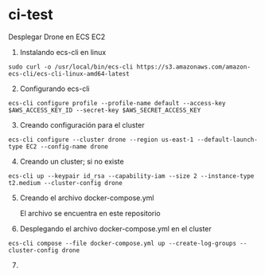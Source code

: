 # ci-test
Desplegar Drone en ECS EC2

1. Instalando ecs-cli en linux

```
sudo curl -o /usr/local/bin/ecs-cli https://s3.amazonaws.com/amazon-ecs-cli/ecs-cli-linux-amd64-latest
```

2. Configurando ecs-cli

```
ecs-cli configure profile --profile-name default --access-key $AWS_ACCESS_KEY_ID --secret-key $AWS_SECRET_ACCESS_KEY
```
    
3. Creando configuración para el cluster

```
ecs-cli configure --cluster drone --region us-east-1 --default-launch-type EC2 --config-name drone
```

4. Creando un cluster; si no existe

```
ecs-cli up --keypair id_rsa --capability-iam --size 2 --instance-type t2.medium --cluster-config drone
```

5. Creando el archivo docker-compose.yml

    El archivo se encuentra en este repositorio

6. Desplegando el archivo docker-compose.yml en el cluster

```
ecs-cli compose --file docker-compose.yml up --create-log-groups --cluster-config drone
```

7.
